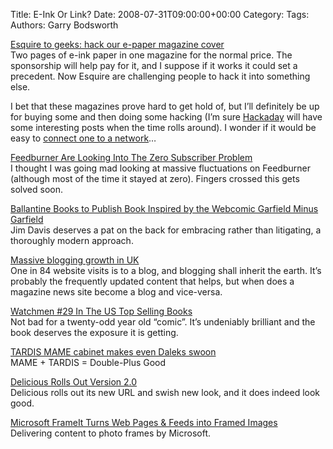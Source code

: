 Title: E-Ink Or Link?
Date: 2008-07-31T09:00:00+00:00
Category: 
Tags: 
Authors: Garry Bodsworth

[Esquire to geeks: hack our e-paper magazine cover][1]  
Two pages of e-ink paper in one magazine for the normal price. The sponsorship will help pay for it, and I suppose if it works it could set a precedent. Now Esquire are challenging people to hack it into something else.

I bet that these magazines prove hard to get hold of, but I&#8217;ll definitely be up for buying some and then doing some hacking (I&#8217;m sure [Hackaday][2] will have some interesting posts when the time rolls around). I wonder if it would be easy to [connect one to a network][3]&#8230;

[Feedburner Are Looking Into The Zero Subscriber Problem][4]  
I thought I was going mad looking at massive fluctuations on Feedburner (although most of the time it stayed at zero). Fingers crossed this gets solved soon.

[Ballantine Books to Publish Book Inspired by the Webcomic Garfield Minus Garfield][5]  
Jim Davis deserves a pat on the back for embracing rather than litigating, a thoroughly modern approach.

[Massive blogging growth in UK][6]  
One in 84 website visits is to a blog, and blogging shall inherit the earth. It&#8217;s probably the frequently updated content that helps, but when does a magazine news site become a blog and vice-versa.

[Watchmen #29 In The US Top Selling Books][7]  
Not bad for a twenty-odd year old &#8220;comic&#8221;. It&#8217;s undeniably brilliant and the book deserves the exposure it is getting.

[TARDIS MAME cabinet makes even Daleks swoon][8]  
MAME + TARDIS = Double-Plus Good

[Delicious Rolls Out Version 2.0][9]  
Delicious rolls out its new URL and swish new look, and it does indeed look good.

[Microsoft FrameIt Turns Web Pages & Feeds into Framed Images][10]  
Delivering content to photo frames by Microsoft.

 [1]: http://gadgets.boingboing.net/2008/07/30/esquire-to-geeks-hac.html
 [2]: http://www.hackaday.com/
 [3]: http://camvine.com
 [4]: http://groups.google.com/group/feedburner/web/known-issues-workarounds
 [5]: http://garfieldminusgarfield.net/post/44223655/ballantine-books-to-publish-book-inspired-by-the
 [6]: http://www.techradar.com/news/internet/massive-blogging-growth-in-uk-436643
 [7]: http://content.usatoday.com/life/books/booksdatabase/default.aspx
 [8]: http://www.engadget.com/2008/07/31/tardis-mame-cabinet-makes-even-daleks-swoon/
 [9]: http://delicious.com/
 [10]: http://www.labnol.org/internet/frameit-turns-web-pages-feeds-into-images/4063/